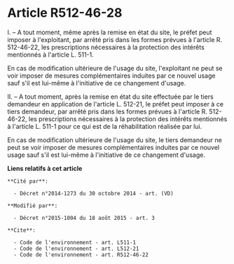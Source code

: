 # Article R512-46-28

I. – A tout moment, même après la remise en état du site, le préfet peut imposer à l'exploitant, par arrêté pris dans les
formes prévues à l'article R. 512-46-22, les prescriptions nécessaires à la protection des intérêts mentionnés à l'article L.
511-1. 

En cas de modification ultérieure de l'usage du site, l'exploitant ne peut se voir imposer de mesures complémentaires
induites par ce nouvel usage sauf s'il est lui-même à l'initiative de ce changement d'usage.

II. – A tout moment, après la remise en état du site effectuée par le tiers demandeur en application de l'article L. 512-21,
le préfet peut imposer à ce tiers demandeur, par arrêté pris dans les formes prévues à l'article R. 512-46-22, les
prescriptions nécessaires à la protection des intérêts mentionnés à l'article L. 511-1 pour ce qui est de la réhabilitation
réalisée par lui.

En cas de modification ultérieure de l'usage du site, le tiers demandeur ne peut se voir imposer de mesures complémentaires
induites par ce nouvel usage sauf s'il est lui-même à l'initiative de ce changement d'usage.

**Liens relatifs à cet article**

	**Cité par**:

	  - Décret n°2014-1273 du 30 octobre 2014 - art. (VD)

	**Modifié par**:

	  - Décret n°2015-1004 du 18 août 2015 - art. 3

	**Cite**:

	  - Code de l'environnement - art. L511-1
	  - Code de l'environnement - art. L512-21
	  - Code de l'environnement - art. R512-46-22

